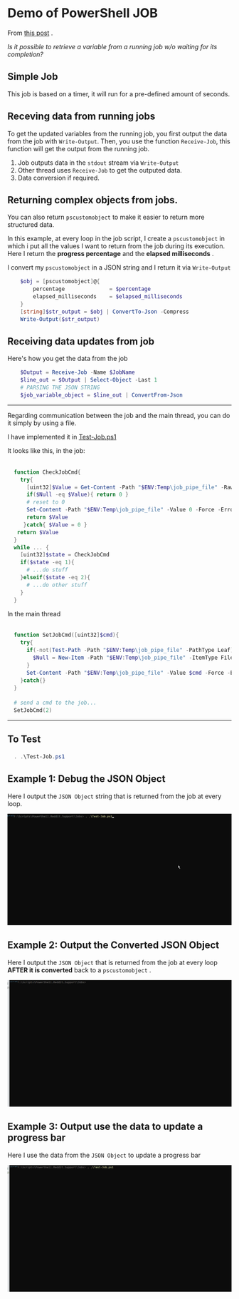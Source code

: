 # Demo of PowerShell JOB

From [this post](https://www.reddit.com/r/PowerShell/comments/16s6q7v/is_it_possible_to_retrieve_a_variable_from_a/) . 

*Is it possible to retrieve a variable from a running job w/o waiting for its completion?*

## Simple Job 

This job is based on a timer, it will run for a pre-defined amount of seconds.

## Receving data from running jobs

To get the updated variables from the running job, you first output the data from the job with ```Write-Output```. Then, you use the function ```Receive-Job```, this function will get the output from the running job. 

1. Job outputs data in the ```stdout``` stream via ```Write-Output```
2. Other thread uses ```Receive-Job``` to get the outputed data.
3. Data conversion if required.


## Returning complex objects from jobs.

You can also return ```pscustomobject``` to make it easier to return more structured data.

In this example, at every loop in the job script, I create a ```pscustomobject``` in which i put all the values I want to return from the job during its execution. 
Here I return the **progress percentage** and the **elapsed milliseconds** . 

I convert my  ```pscustomobject``` in a JSON string and I return it via ```Write-Output```


```powershell
	$obj = [pscustomobject]@{
		percentage              = $percentage
		elapsed_milliseconds    = $elapsed_milliseconds
	}
	[string]$str_output = $obj | ConvertTo-Json -Compress
	Write-Output($str_output)
```

## Receiving data updates from job

Here's how you get the data from the job

```powershell
	$Output = Receive-Job -Name $JobName
	$line_out = $Output | Select-Object -Last 1
	# PARSING THE JSON STRING
	$job_variable_object = $line_out | ConvertFrom-Json
```

---------------------------------------


Regarding communication between the job and the main thread, you can do it simply by using a file.

I have implemented it in [Test-Job.ps1](https://github.com/arsscriptum/PowerShell.Reddit.Support/blob/master/Jobs/Test-Job.ps1)

It looks like this, in the job:

```powershell

  function CheckJobCmd{
    try{
      [uint32]$Value = Get-Content -Path "$ENV:Temp\job_pipe_file" -Raw -Force -ErrorAction Ignore
      if($Null -eq $Value){ return 0 }
      # reset to 0
      Set-Content -Path "$ENV:Temp\job_pipe_file" -Value 0 -Force -ErrorAction Ignore
      return $Value
     }catch{ $Value = 0 }
   return $Value
  }
  while ... {
    [uint32]$state = CheckJobCmd
    if($state -eq 1){
      # ...do stuff
    }elseif($state -eq 2){
      # ...do other stuff
    }
  }

```

In the main thread

```powershell

  function SetJobCmd([uint32]$cmd){
    try{
      if(-not(Test-Path -Path "$ENV:Temp\job_pipe_file" -PathType Leaf)){
        $Null = New-Item -Path "$ENV:Temp\job_pipe_file" -ItemType File -Force -ErrorAction Ignore
      }
      Set-Content -Path "$ENV:Temp\job_pipe_file" -Value $cmd -Force -ErrorAction Ignore
    }catch{}
  }

  # send a cmd to the job...
  SetJobCmd(2)

```

---------------------------------------


## To Test

```powershell
  . .\Test-Job.ps1
```

## Example 1: Debug the JSON Object

Here I output the ```JSON Object``` string that is returned from the job at every loop.

![debug](img/debug.gif)


## Example 2: Output the Converted JSON Object

Here I output the ```JSON Object```  that is returned from the job at every loop **AFTER it is converted** back to a ```pscustomobject``` .

![obj](img/obj.gif)

## Example 3: Output use the data to update a progress bar

Here I use the data from the ```JSON Object``` to update a progress bar

![progress](img/progress.gif)


